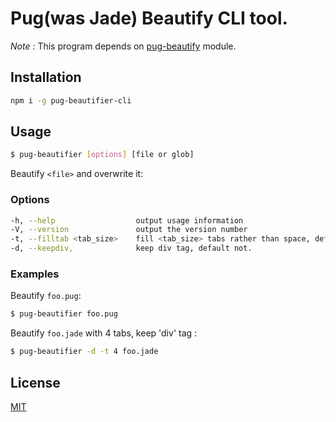 # Pug(was Jade) Beautify CLI tool.

_Note :_ This program depends on [pug-beautify](https://github.com/vingorius/pug-beautify) module.

## Installation

```bash
npm i -g pug-beautifier-cli
```

## Usage

```bash
$ pug-beautifier [options] [file or glob]
```

Beautify `<file>` and overwrite it:

### Options

```bash
-h, --help                  output usage information
-V, --version               output the version number
-t, --filltab <tab_size>  	fill <tab_size> tabs rather than space, default 2 spaces.
-d, --keepdiv,              keep div tag, default not.
```

### Examples

Beautify `foo.pug`:

```bash
$ pug-beautifier foo.pug
```

Beautify `foo.jade` with 4 tabs, keep 'div' tag :

```bash
$ pug-beautifier -d -t 4 foo.jade
```

## License

[MIT](https://tldrlegal.com/license/mit-license)
